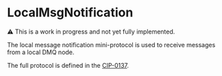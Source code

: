 # LocalMsgNotification

:warning: This is a work in progress and not yet fully implemented.

The local message notification mini-protocol is used to receive messages from a local DMQ node.

The full protocol is defined in the [CIP-0137](https://github.com/cardano-foundation/CIPs/tree/master/CIP-0137#local-message-notification-mini-protocol).
